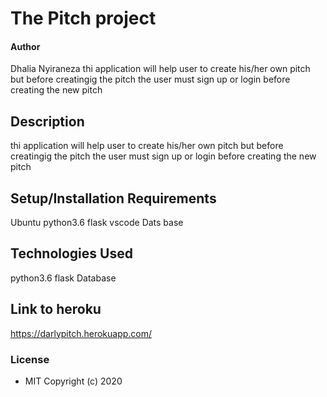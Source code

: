 # The Pitch project
#### Author
Dhalia Nyiraneza
 thi application will help user to create his/her own pitch but before creatingig the pitch the user must sign up or login before creating the new pitch
## Description
  thi application will help user to create his/her own pitch but before creatingig the pitch the user must sign up or login before creating the new pitch
  ## Setup/Installation Requirements
 Ubuntu
 python3.6
  flask
 vscode
 Dats base
 ## Technologies Used
 python3.6
 flask
 Database
 ## Link to heroku
 https://darlypitch.herokuapp.com/
 ### License
* MIT
Copyright (c) 2020
